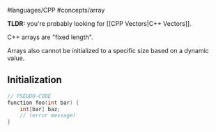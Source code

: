 #languages/CPP #concepts/array 

**TLDR:** you're probably looking for [[CPP Vectors|C++ Vectors]].

C++ arrays are "fixed length".

Arrays also cannot be initialized to a specific size based on a dynamic value.
## Initialization

```c++
// PSEUDO-CODE
function foo(int bar) {
	int[bar] baz;
	// (error message)
}
```

